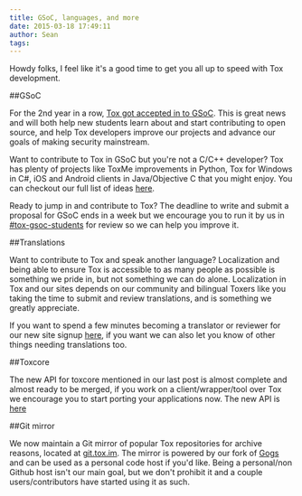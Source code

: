 ```yaml
---
title: GSoC, languages, and more
date: 2015-03-18 17:49:11
author: Sean
tags:
---
```


Howdy folks, I feel like it's a good time to get you all up to speed with Tox development.
<!-- more -->

##GSoC

For the 2nd year in a row, [Tox got accepted in to GSoC](https://www.google-melange.com/gsoc/org2/google/gsoc2015/tox). This is great news and will both help new students learn about and start contributing to open source, and help Tox developers improve our projects and advance our goals of making security mainstream.

Want to contribute to Tox in GSoC but you're not a C/C++ developer? Tox has plenty of projects like ToxMe improvements in Python, Tox for Windows in C#, iOS and Android clients in Java/Objective C that you might enjoy. You can checkout our full list of ideas [here](http://wiki.tox.im/GSoC/2015/Ideas).

Ready to jump in and contribute to Tox? The deadline to write and submit a proposal for GSoC ends in a week but we encourage you to run it by us in [#tox-gsoc-students](https://webchat.freenode.net/?channels=%23tox-gsoc-students) for review so we can help you improve it.

##Translations

Want to contribute to Tox and speak another language? Localization and being able to ensure Tox is accessible to as many people as possible is something we pride in, but not something we can do alone. Localization in Tox and our sites depends on our community and bilingual Toxers like you taking the time to submit and review translations, and is something we greatly appreciate.

If you want to spend a few minutes becoming a translator or reviewer for our new site signup [here](https://www.transifex.com/projects/p/tox-website-next), if you want we can also let you know of other things needing translations too.

##Toxcore

The new API for toxcore mentioned in our last post is almost complete and almost ready to be merged, if you work on a client/wrapper/tool over Tox we encourage you to start porting your applications now. The new API is [here](https://github.com/irungentoo/toxcore/blob/new_api/toxcore/tox.h)

##Git mirror

We now maintain a Git mirror of popular Tox repositories for archive reasons, located at [git.tox.im](https://git.tox.im). The mirror is powered by our fork of [Gogs](http://gogs.io) and can be used as a personal code host if you'd like. Being a personal/non Github host isn't our main goal, but we don't prohibit it and a couple users/contributors have started using it as such.
